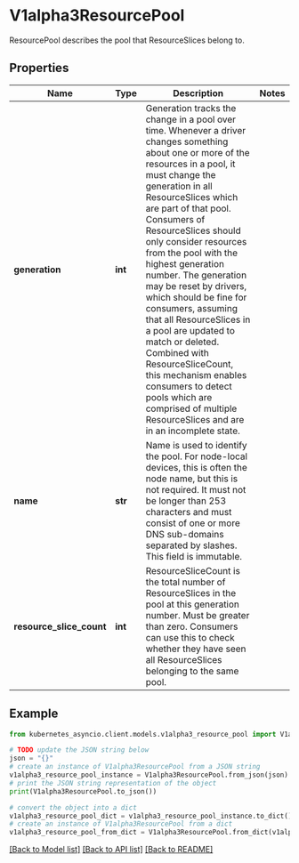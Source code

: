# V1alpha3ResourcePool

ResourcePool describes the pool that ResourceSlices belong to.

## Properties

Name | Type | Description | Notes
------------ | ------------- | ------------- | -------------
**generation** | **int** | Generation tracks the change in a pool over time. Whenever a driver changes something about one or more of the resources in a pool, it must change the generation in all ResourceSlices which are part of that pool. Consumers of ResourceSlices should only consider resources from the pool with the highest generation number. The generation may be reset by drivers, which should be fine for consumers, assuming that all ResourceSlices in a pool are updated to match or deleted.  Combined with ResourceSliceCount, this mechanism enables consumers to detect pools which are comprised of multiple ResourceSlices and are in an incomplete state. | 
**name** | **str** | Name is used to identify the pool. For node-local devices, this is often the node name, but this is not required.  It must not be longer than 253 characters and must consist of one or more DNS sub-domains separated by slashes. This field is immutable. | 
**resource_slice_count** | **int** | ResourceSliceCount is the total number of ResourceSlices in the pool at this generation number. Must be greater than zero.  Consumers can use this to check whether they have seen all ResourceSlices belonging to the same pool. | 

## Example

```python
from kubernetes_asyncio.client.models.v1alpha3_resource_pool import V1alpha3ResourcePool

# TODO update the JSON string below
json = "{}"
# create an instance of V1alpha3ResourcePool from a JSON string
v1alpha3_resource_pool_instance = V1alpha3ResourcePool.from_json(json)
# print the JSON string representation of the object
print(V1alpha3ResourcePool.to_json())

# convert the object into a dict
v1alpha3_resource_pool_dict = v1alpha3_resource_pool_instance.to_dict()
# create an instance of V1alpha3ResourcePool from a dict
v1alpha3_resource_pool_from_dict = V1alpha3ResourcePool.from_dict(v1alpha3_resource_pool_dict)
```
[[Back to Model list]](../README.md#documentation-for-models) [[Back to API list]](../README.md#documentation-for-api-endpoints) [[Back to README]](../README.md)


